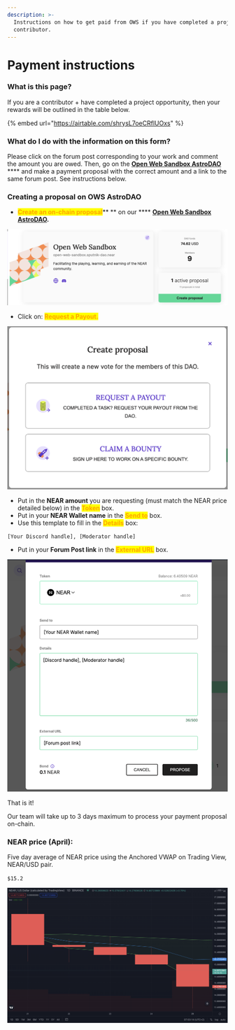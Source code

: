 ```yaml
---
description: >-
  Instructions on how to get paid from OWS if you have completed a project as a
  contributor.
---
```


# Payment instructions

### What is this page?

If you are a contributor + have completed a project opportunity, then your rewards will be outlined in the table below.&#x20;

{% embed url="https://airtable.com/shrysL7oeCRflUOxs" %}

### What do I do with the information on this form?

Please click on the forum post corresponding to your work and comment the amount you are owed. Then, go on the [**Open Web Sandbox AstroDAO**](https://app.astrodao.com/dao/open-web-sandbox.sputnik-dao.near) **** and make a payment proposal with the correct amount and a link to the same forum post. See instructions below.

### Creating a proposal on OWS AstroDAO

* <mark style="color:orange;">**Create an on-chain proposal**</mark>** ** on our **** [**Open Web Sandbox AstroDAO**](https://app.astrodao.com/dao/open-web-sandbox.sputnik-dao.near)**.**

![](<../.gitbook/assets/Screenshot 2021-11-15 at 10.12.09.png>)

* Click on: <mark style="color:orange;">**Request a Payout.**</mark>

![](<../.gitbook/assets/Screenshot 2021-11-15 at 10.13.07.png>)

* Put in the **NEAR amount** you are requesting (must match the NEAR price detailed below) in the <mark style="color:orange;">**Token**</mark> box.&#x20;
* Put in your **NEAR Wallet name** in the <mark style="color:orange;">**Send to**</mark> box.&#x20;
* Use this template to fill in the <mark style="color:orange;">**Details**</mark> box:

```
[Your Discord handle], [Moderator handle]
```

* Put in your **Forum Post link** in the <mark style="color:orange;">**External URL**</mark> box.&#x20;

![](<../.gitbook/assets/Screenshot 2021-11-15 at 10.17.48.png>)

That is it!&#x20;

Our team will take up to 3 days maximum to process your payment proposal on-chain.&#x20;

### NEAR price (April):&#x20;

Five day average of NEAR price using the Anchored VWAP on Trading View, NEAR/USD pair.&#x20;

`$15.2`

![](<../.gitbook/assets/Screenshot 2022-04-26 at 15.03.14.png>)
